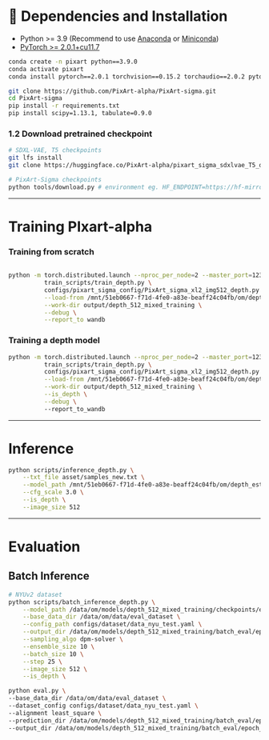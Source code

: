 
# 🔧 Dependencies and Installation

- Python >= 3.9 (Recommend to use [Anaconda](https://www.anaconda.com/download/#linux) or [Miniconda](https://docs.conda.io/en/latest/miniconda.html))
- [PyTorch >= 2.0.1+cu11.7](https://pytorch.org/)

```bash
conda create -n pixart python==3.9.0
conda activate pixart
conda install pytorch==2.0.1 torchvision==0.15.2 torchaudio==2.0.2 pytorch-cuda=11.7 -c pytorch -c nvidia

git clone https://github.com/PixArt-alpha/PixArt-sigma.git
cd PixArt-sigma
pip install -r requirements.txt
pip install scipy=1.13.1, tabulate=0.9.0
```

### 1.2 Download pretrained checkpoint
```bash
# SDXL-VAE, T5 checkpoints
git lfs install
git clone https://huggingface.co/PixArt-alpha/pixart_sigma_sdxlvae_T5_diffusers output/pretrained_models/pixart_sigma_sdxlvae_T5_diffusers

# PixArt-Sigma checkpoints
python tools/download.py # environment eg. HF_ENDPOINT=https://hf-mirror.com can use for HuggingFace mirror
```


---

# Training PIxart-alpha

### Training from scratch

```bash

python -m torch.distributed.launch --nproc_per_node=2 --master_port=12345 \
          train_scripts/train_depth.py \
          configs/pixart_sigma_config/PixArt_sigma_xl2_img512_depth.py \
          --load-from /mnt/51eb0667-f71d-4fe0-a83e-beaff24c04fb/om/depth_estimation_experiments/PixArt-sigma/output/pretrained_models/PixArt-Sigma-XL-2-1024-MS.pth \
          --work-dir output/depth_512_mixed_training \
          --debug \
          --report_to wandb
```
### Training a depth model
```bash
python -m torch.distributed.launch --nproc_per_node=2 --master_port=12345 \
          train_scripts/train_depth.py \
          configs/pixart_sigma_config/PixArt_sigma_xl2_img512_depth.py \
          --load-from /mnt/51eb0667-f71d-4fe0-a83e-beaff24c04fb/om/depth_estimation_experiments/DiT/PixArt-sigma/output/depth_mixed_training/checkpoints/epoch_3_step_14000.pth \
          --work-dir output/depth_512_mixed_training \
          --is_depth \
          --debug \  
          --report_to_wandb
```
---

# Inference 
```bash
python scripts/inference_depth.py \
    --txt_file asset/samples_new.txt \
    --model_path /mnt/51eb0667-f71d-4fe0-a83e-beaff24c04fb/om/depth_estimation_experiments/DiT/PixArt-sigma/output/depth_512_mixed_training/checkpoints/epoch_5_step_20000.pth \
    --cfg_scale 3.0 \
    --is_depth \
    --image_size 512

```
---

# Evaluation 

## Batch Inference 
```bash
# NYUv2 dataset
python scripts/batch_inference_depth.py \
    --model_path /data/om/models/depth_512_mixed_training/checkpoints/epoch_11_step_52000.pth \
    --base_data_dir /data/om/data/eval_dataset \
    --config_path configs/dataset/data_nyu_test.yaml \
    --output_dir /data/om/models/depth_512_mixed_training/batch_eval/epoch_11_step_52000/prediction \
    --sampling_algo dpm-solver \
    --ensemble_size 10 \
    --batch_size 10 \
    --step 25 \
    --image_size 512 \
    --is_depth \
```
```bash
python eval.py \
--base_data_dir /data/om/data/eval_dataset \
--dataset_config configs/dataset/data_nyu_test.yaml \
--alignment least_square \
--prediction_dir /data/om/models/depth_512_mixed_training/batch_eval/epoch_11_step_52000 \
--output_dir /data/om/models/depth_512_mixed_training/batch_eval/epoch_11_step_52000/metric \
```


